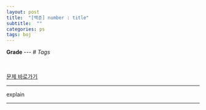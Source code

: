 ```yaml
---
layout: post
title:  "[백준] number : title"
subtitle:  ""
categories: ps
tags: boj
---
```


**Grade** --- *# Tags*

<br>

[문제 바로가기](https://www.acmicpc.net/problem/number)

---

explain

---
<br>

```python

```
